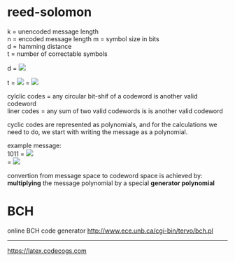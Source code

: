 # reed-solomon

k = unencoded message length  
n = encoded message length 
m = symbol size in bits  
d = hamming distance  
t = number of correctable symbols

d = ![](https://latex.codecogs.com/svg.image?2t+1)

t = ![](https://latex.codecogs.com/gif.image?\dpi{110}&space;\left&space;\lfloor&space;\frac{d-1}{2}&space;\right&space;\rfloor)
= ![](https://latex.codecogs.com/svg.image?\frac{n-k}{2})

cylclic codes = any circular bit-shif of a codeword is another valid codeword  
liner codes = any sum of two valid codewords is is another valid codeword  

cyclic codes are represented as polynomials, and for the calculations we need to do, we start with writing the message as a polynomial.

example message:  
1011 = ![](https://latex.codecogs.com/gif.image?\dpi{110}&space;1x^0&space;&plus;&space;0x^1&space;&plus;&space;1x^2&space;&plus;&space;1x^3)  
= ![](https://latex.codecogs.com/gif.image?\dpi{110}&space;1&space;&plus;&space;x^2&space;&plus;&space;x^3)

convertion from message space to codeword space is achieved by:  
**multiplying** the message polynomial by a special **generator polynomial**

# BCH

online BCH code generator
http://www.ece.unb.ca/cgi-bin/tervo/bch.pl


---

https://latex.codecogs.com

